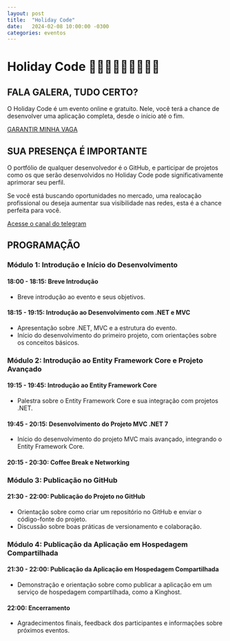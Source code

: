 ```yaml
---
layout: post
title:  "Holiday Code"
date:   2024-02-08 10:00:00 -0300
categories: eventos
---
```

# Holiday Code 🥳🎉💃🕺👯👯‍♂️👯‍♀️
## FALA GALERA, TUDO CERTO?

O Holiday Code é um evento online e gratuito.
Nele, você terá a chance de desenvolver uma aplicação completa, desde o início até o fim.

[GARANTIR MINHA VAGA](https://bit.ly/496PnTh)

## SUA PRESENÇA É IMPORTANTE

O portfólio de qualquer desenvolvedor é o GitHub, e participar de projetos como os que serão desenvolvidos no Holiday Code pode significativamente aprimorar seu perfil. 

Se você está buscando oportunidades no mercado, uma realocação profissional ou deseja aumentar sua visibilidade nas redes, esta é a chance perfeita para você.

[Acesse o canal do telegram](https://t.me/+EERb7Fd4F_FkZGMx)

## PROGRAMAÇÃO 

### Módulo 1: Introdução e Início do Desenvolvimento
#### 18:00 - 18:15: Breve Introdução
- Breve introdução ao evento e seus objetivos.

#### 18:15 - 19:15: Introdução ao Desenvolvimento com .NET e MVC
- Apresentação sobre .NET, MVC e a estrutura do evento.
- Início do desenvolvimento do primeiro projeto, com orientações sobre os conceitos básicos.

### Módulo 2: Introdução ao Entity Framework Core e Projeto Avançado
#### 19:15 - 19:45: Introdução ao Entity Framework Core
- Palestra sobre o Entity Framework Core e sua integração com projetos .NET.

#### 19:45 - 20:15: Desenvolvimento do Projeto MVC .NET 7
- Início do desenvolvimento do projeto MVC mais avançado, integrando o Entity Framework Core.

#### 20:15 - 20:30: Coffee Break e Networking

### Módulo 3: Publicação no GitHub
#### 21:30 - 22:00: Publicação do Projeto no GitHub
- Orientação sobre como criar um repositório no GitHub e enviar o código-fonte do projeto.
- Discussão sobre boas práticas de versionamento e colaboração.

### Módulo 4: Publicação da Aplicação em Hospedagem Compartilhada
#### 21:30 - 22:00: Publicação da Aplicação em Hospedagem Compartilhada
- Demonstração e orientação sobre como publicar a aplicação em um serviço de hospedagem compartilhada, como a Kinghost.

#### 22:00: Encerramento
- Agradecimentos finais, feedback dos participantes e informações sobre próximos eventos.
